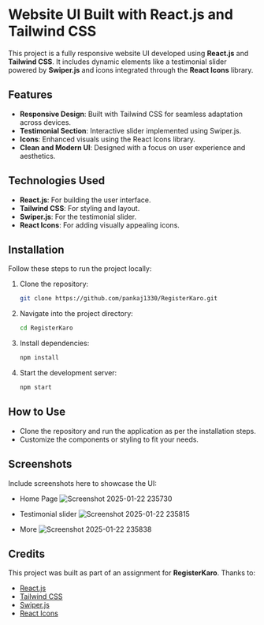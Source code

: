 # Website UI Built with React.js and Tailwind CSS

This project is a fully responsive website UI developed using **React.js** and **Tailwind CSS**. It includes dynamic elements like a testimonial slider powered by **Swiper.js** and icons integrated through the **React Icons** library.

## Features

- **Responsive Design**: Built with Tailwind CSS for seamless adaptation across devices.
- **Testimonial Section**: Interactive slider implemented using Swiper.js.
- **Icons**: Enhanced visuals using the React Icons library.
- **Clean and Modern UI**: Designed with a focus on user experience and aesthetics.

## Technologies Used

- **React.js**: For building the user interface.
- **Tailwind CSS**: For styling and layout.
- **Swiper.js**: For the testimonial slider.
- **React Icons**: For adding visually appealing icons.

## Installation

Follow these steps to run the project locally:

1. Clone the repository:
   ```bash
   git clone https://github.com/pankaj1330/RegisterKaro.git
   ```
2. Navigate into the project directory:
   ```bash
   cd RegisterKaro
   ```
3. Install dependencies:
   ```bash
   npm install
   ```
4. Start the development server:
   ```bash
   npm start
   ```

## How to Use

- Clone the repository and run the application as per the installation steps.
- Customize the components or styling to fit your needs.

## Screenshots

Include screenshots here to showcase the UI:
- Home Page
![Screenshot 2025-01-22 235730](https://github.com/user-attachments/assets/d1630c13-9b8c-4f5e-a0e8-937b90ee672b)

- Testimonial slider
![Screenshot 2025-01-22 235815](https://github.com/user-attachments/assets/c0663a71-48dd-4747-9964-8c0d0fce0f7c)

- More
![Screenshot 2025-01-22 235838](https://github.com/user-attachments/assets/f53c0906-8e04-4a3e-af5a-3a039c84d1bd)


## Credits

This project was built as part of an assignment for **RegisterKaro**. Thanks to:
- [React.js](https://reactjs.org/)
- [Tailwind CSS](https://tailwindcss.com/)
- [Swiper.js](https://swiperjs.com/)
- [React Icons](https://react-icons.github.io/react-icons/)

